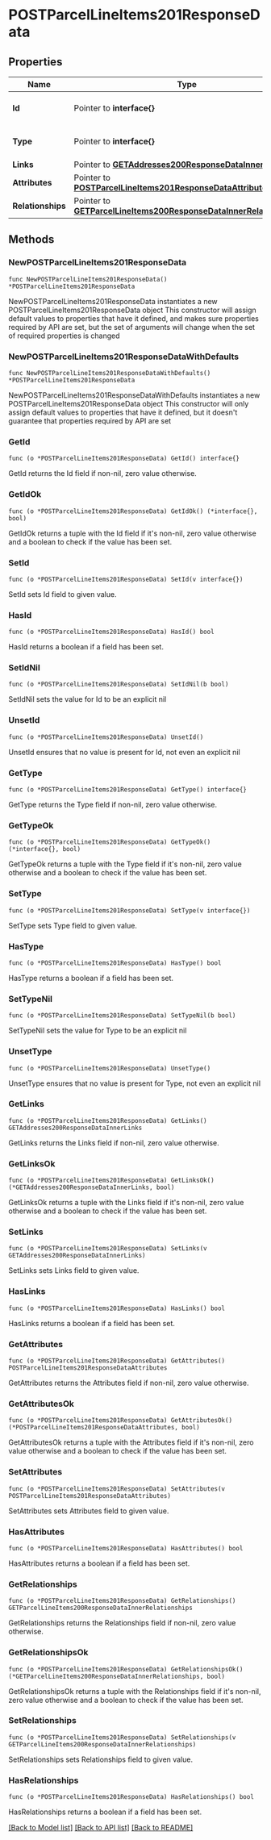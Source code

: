 # POSTParcelLineItems201ResponseData

## Properties

Name | Type | Description | Notes
------------ | ------------- | ------------- | -------------
**Id** | Pointer to **interface{}** | The resource&#39;s id | [optional] 
**Type** | Pointer to **interface{}** | The resource&#39;s type | [optional] 
**Links** | Pointer to [**GETAddresses200ResponseDataInnerLinks**](GETAddresses200ResponseDataInnerLinks.md) |  | [optional] 
**Attributes** | Pointer to [**POSTParcelLineItems201ResponseDataAttributes**](POSTParcelLineItems201ResponseDataAttributes.md) |  | [optional] 
**Relationships** | Pointer to [**GETParcelLineItems200ResponseDataInnerRelationships**](GETParcelLineItems200ResponseDataInnerRelationships.md) |  | [optional] 

## Methods

### NewPOSTParcelLineItems201ResponseData

`func NewPOSTParcelLineItems201ResponseData() *POSTParcelLineItems201ResponseData`

NewPOSTParcelLineItems201ResponseData instantiates a new POSTParcelLineItems201ResponseData object
This constructor will assign default values to properties that have it defined,
and makes sure properties required by API are set, but the set of arguments
will change when the set of required properties is changed

### NewPOSTParcelLineItems201ResponseDataWithDefaults

`func NewPOSTParcelLineItems201ResponseDataWithDefaults() *POSTParcelLineItems201ResponseData`

NewPOSTParcelLineItems201ResponseDataWithDefaults instantiates a new POSTParcelLineItems201ResponseData object
This constructor will only assign default values to properties that have it defined,
but it doesn't guarantee that properties required by API are set

### GetId

`func (o *POSTParcelLineItems201ResponseData) GetId() interface{}`

GetId returns the Id field if non-nil, zero value otherwise.

### GetIdOk

`func (o *POSTParcelLineItems201ResponseData) GetIdOk() (*interface{}, bool)`

GetIdOk returns a tuple with the Id field if it's non-nil, zero value otherwise
and a boolean to check if the value has been set.

### SetId

`func (o *POSTParcelLineItems201ResponseData) SetId(v interface{})`

SetId sets Id field to given value.

### HasId

`func (o *POSTParcelLineItems201ResponseData) HasId() bool`

HasId returns a boolean if a field has been set.

### SetIdNil

`func (o *POSTParcelLineItems201ResponseData) SetIdNil(b bool)`

 SetIdNil sets the value for Id to be an explicit nil

### UnsetId
`func (o *POSTParcelLineItems201ResponseData) UnsetId()`

UnsetId ensures that no value is present for Id, not even an explicit nil
### GetType

`func (o *POSTParcelLineItems201ResponseData) GetType() interface{}`

GetType returns the Type field if non-nil, zero value otherwise.

### GetTypeOk

`func (o *POSTParcelLineItems201ResponseData) GetTypeOk() (*interface{}, bool)`

GetTypeOk returns a tuple with the Type field if it's non-nil, zero value otherwise
and a boolean to check if the value has been set.

### SetType

`func (o *POSTParcelLineItems201ResponseData) SetType(v interface{})`

SetType sets Type field to given value.

### HasType

`func (o *POSTParcelLineItems201ResponseData) HasType() bool`

HasType returns a boolean if a field has been set.

### SetTypeNil

`func (o *POSTParcelLineItems201ResponseData) SetTypeNil(b bool)`

 SetTypeNil sets the value for Type to be an explicit nil

### UnsetType
`func (o *POSTParcelLineItems201ResponseData) UnsetType()`

UnsetType ensures that no value is present for Type, not even an explicit nil
### GetLinks

`func (o *POSTParcelLineItems201ResponseData) GetLinks() GETAddresses200ResponseDataInnerLinks`

GetLinks returns the Links field if non-nil, zero value otherwise.

### GetLinksOk

`func (o *POSTParcelLineItems201ResponseData) GetLinksOk() (*GETAddresses200ResponseDataInnerLinks, bool)`

GetLinksOk returns a tuple with the Links field if it's non-nil, zero value otherwise
and a boolean to check if the value has been set.

### SetLinks

`func (o *POSTParcelLineItems201ResponseData) SetLinks(v GETAddresses200ResponseDataInnerLinks)`

SetLinks sets Links field to given value.

### HasLinks

`func (o *POSTParcelLineItems201ResponseData) HasLinks() bool`

HasLinks returns a boolean if a field has been set.

### GetAttributes

`func (o *POSTParcelLineItems201ResponseData) GetAttributes() POSTParcelLineItems201ResponseDataAttributes`

GetAttributes returns the Attributes field if non-nil, zero value otherwise.

### GetAttributesOk

`func (o *POSTParcelLineItems201ResponseData) GetAttributesOk() (*POSTParcelLineItems201ResponseDataAttributes, bool)`

GetAttributesOk returns a tuple with the Attributes field if it's non-nil, zero value otherwise
and a boolean to check if the value has been set.

### SetAttributes

`func (o *POSTParcelLineItems201ResponseData) SetAttributes(v POSTParcelLineItems201ResponseDataAttributes)`

SetAttributes sets Attributes field to given value.

### HasAttributes

`func (o *POSTParcelLineItems201ResponseData) HasAttributes() bool`

HasAttributes returns a boolean if a field has been set.

### GetRelationships

`func (o *POSTParcelLineItems201ResponseData) GetRelationships() GETParcelLineItems200ResponseDataInnerRelationships`

GetRelationships returns the Relationships field if non-nil, zero value otherwise.

### GetRelationshipsOk

`func (o *POSTParcelLineItems201ResponseData) GetRelationshipsOk() (*GETParcelLineItems200ResponseDataInnerRelationships, bool)`

GetRelationshipsOk returns a tuple with the Relationships field if it's non-nil, zero value otherwise
and a boolean to check if the value has been set.

### SetRelationships

`func (o *POSTParcelLineItems201ResponseData) SetRelationships(v GETParcelLineItems200ResponseDataInnerRelationships)`

SetRelationships sets Relationships field to given value.

### HasRelationships

`func (o *POSTParcelLineItems201ResponseData) HasRelationships() bool`

HasRelationships returns a boolean if a field has been set.


[[Back to Model list]](../README.md#documentation-for-models) [[Back to API list]](../README.md#documentation-for-api-endpoints) [[Back to README]](../README.md)


